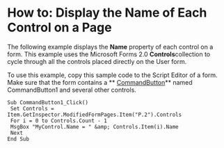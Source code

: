 
# How to: Display the Name of Each Control on a Page

The following example displays the  **Name** property of each control on a form. This example uses the Microsoft Forms 2.0 **Controls**collection to cycle through all the controls placed directly on the User form.

To use this example, copy this sample code to the Script Editor of a form. Make sure that the form contains a  ** [CommandButton](bb2bcfaa-e7a5-cedc-2ed7-bcc17a4d8fb6.md)** named CommandButton1 and several other controls.



```
Sub CommandButton1_Click() 
 Set Controls = Item.GetInspector.ModifiedFormPages.Item("P.2").Controls 
 For i = 0 to Controls.Count - 1 
 MsgBox "MyControl.Name = " &amp; Controls.Item(i).Name 
 Next 
End Sub
```

